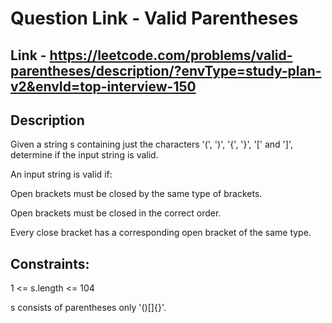 # Question Link - Valid Parentheses


## Link - https://leetcode.com/problems/valid-parentheses/description/?envType=study-plan-v2&envId=top-interview-150

## Description

Given a string s containing just the characters '(', ')', '{', '}', '[' and ']', determine if the input string is valid.

An input string is valid if:

Open brackets must be closed by the same type of brackets.

Open brackets must be closed in the correct order.

Every close bracket has a corresponding open bracket of the same type.

## Constraints:

1 <= s.length <= 104

s consists of parentheses only '()[]{}'.
